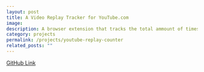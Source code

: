 ```yaml
---
layout: post
title: A Video Replay Tracker for YouTube.com
image:
description: A browser extension that tracks the total ammount of times a certain video has been replayed.
category: projects
permalink: /projects/youtube-replay-counter
related_posts: ""
---
```

[GitHub Link](https://github.com/Ivar-Rydstrom/YouTube-Replay-Count)